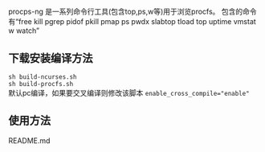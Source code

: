 
#  
procps-ng 是一系列命令行工具(包含top,ps,w等)用于浏览procfs。
包含的命令有“free  kill  pgrep  pidof  pkill  pmap  ps  pwdx  slabtop  tload  top  uptime  vmstat  w  watch”


## 下载安装编译方法
`sh build-ncurses.sh`  
`sh build-procfs.sh`  
默认pc编译，如果要交叉编译则修改该脚本 
`enable_cross_compile="enable"`  


## 使用方法
README.md